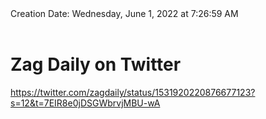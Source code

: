 <div></b>Creation Date:</b> Wednesday, June 1, 2022 at 7:26:59 AM<br></div><div><br></div><div><h1>Zag Daily on Twitter</h1></div>
<div><a href=https://twitter.com/zagdaily/status/1531920220876677123?s=12&t=7EIR8e0jDSGWbrvjMBU-wA>https://twitter.com/zagdaily/status/1531920220876677123?s=12&t=7EIR8e0jDSGWbrvjMBU-wA</a><br></div>

